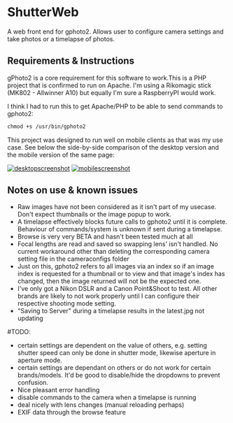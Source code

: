 # ShutterWeb
A web front end for gphoto2. Allows user to configure camera settings and take photos or a timelapse of photos.

## Requirements & Instructions
gPhoto2 is a core requirement for this software to work.This is a PHP project that is confirmed to run on Apache.  I'm using a Rikomagic stick (MK802 - Allwinner A10) but equally I'm sure a RaspberryPI would work.

I think I had to run this to get Apache/PHP to be able to send commands to gphoto2:

```html
chmod +s /usr/bin/gphoto2
```

This project was designed to run well on mobile clients as that was my use case. See below the side-by-side comparison of the desktop version and the mobile version of the same page:

[![desktopscreenshot](http://i.imgur.com/WNSNAWW.png)](http://i.imgur.com/RrHiYz9.png) [![mobilescreenshot](http://i.imgur.com/SRaDPq1.png)](http://i.imgur.com/T0bAh17.png)<br>

## Notes on use & known issues

* Raw images have not been considered as it isn't part of my usecase. Don't expect thumbnails or the image popup to work.
* A timelapse effectively blocks future calls to gphoto2 until it is complete. Behaviour of commands/system is unknown if sent during a timelapse.
* Browse is very very BETA and hasn't been tested much at all
* Focal lengths are read and saved so swapping lens' isn't handled. No current workaround other than deleting the corresponding camera setting file in the cameraconfigs folder
* Just on this, gphoto2 refers to all images via an index so if an image index is requested for a thumbnail or to view and that image's index has changed, then the image returned will not be the expected one.
* I've only got a Nikon DSLR and a Canon Point&Shoot to test.  All other brands are likely to not work properly until I can configure their respective shooting mode setting.
* "Saving to Server" during a timelapse results in the latest.jpg not updating

#TODO:

* certain settings are dependent on the value of others, e.g. setting shutter speed can only be done in shutter mode, likewise aperture in aperture mode.
* certain settings are dependant on others or do not work for certain brands/models. It'd be good to disable/hide the dropdowns to prevent confusion.
* Nice pleasant error handling
* disable commands to the camera when a timelapse is running
* deal nicely with lens changes (manual reloading perhaps)
* EXIF data through the browse feature

